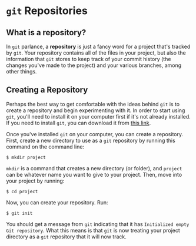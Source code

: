 # `git` Repositories

## What is a repository?

In `git` parlance, a **repository** is just a fancy word for a project that's tracked by `git`. Your repository contains all of the files in your project, but also the information that `git` stores to keep track of your commit history (the changes you've made to the project) and your various branches, among other things.

## Creating a Repository

Perhaps the best way to get comfortable with the ideas behind `git` is to create a repository and begin experimenting with it. In order to start using `git`, you'll need to install it on your computer first if it's not already installed. If you need to install `git`, you can download it from [this link](https://git-scm.com/downloads).

Once you've installed `git` on your computer, you can create a repository. First, create a new directory to use as a `git` repository by running this command on the command line:

```
$ mkdir project
```

`mkdir` is a command that creates a new directory (or folder), and `project` can be whatever name you want to give to your project. Then, move into your project by running:

```
$ cd project
```

Now, you can create your repository. Run:

```
$ git init
```

You should get a message from `git` indicating that it has `Initialized empty Git repository`. What this means is that `git` is now treating your project directory as a `git` repository that it will now track.